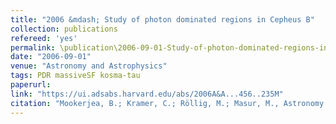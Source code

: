 ```yaml
---
title: "2006 &mdash; Study of photon dominated regions in Cepheus B"
collection: publications
refereed: 'yes'
permalink: \publication\2006-09-01-Study-of-photon-dominated-regions-in-Cepheus-B
date: "2006-09-01"
venue: "Astronomy and Astrophysics"
tags: PDR massiveSF kosma-tau
paperurl:
link: "https://ui.adsabs.harvard.edu/abs/2006A&A...456..235M"
citation: "Mookerjea, B.; Kramer, C.; Röllig, M.; Masur, M., Astronomy and Astrophysics, Volume 456, Issue 1, September II 2006, pp.235-244"
---
```

